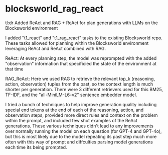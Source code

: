 # blocksworld_rag_react
tl:dr Added ReAct and RAG + ReAct for plan generations with LLMs on the Blocksworld environment

I added "t1_react" and "t1_rag_react" tasks to the existing Blocksworld repo. These tasks allowed for planning within the Blocksworld environment leveraging ReAct and ReAct combined with RAG.

ReAct: At every planning step, the model was reprompted with the added "observation" information that specificied the state of the environment at that time

RAG_ReAct: Here we used RAG to retrieve the relevant top_k (reasoning, action, observation) tuples from the past, so the context length is much shorter per generation. There were 3 different retrievers used for this BM25, TF-IDF, and the "all-MiniLM-L6-v2" sentence embedder model.

I tried a bunch of techniques to help improve generation quality including special end tokens at the end of each of the reasoning, action, and observation steps, provided more direct rules and context on the problem within the prompt, and included few shot examples of the ReAct generations. These various techniques didn't lead to any improvements over normally running the model on each question (for GPT-4 and GPT-4o), but this is most likely due to the model repeating its past step much more often with this way of prompt and diffculties parsing model generations each time its being prompted.
